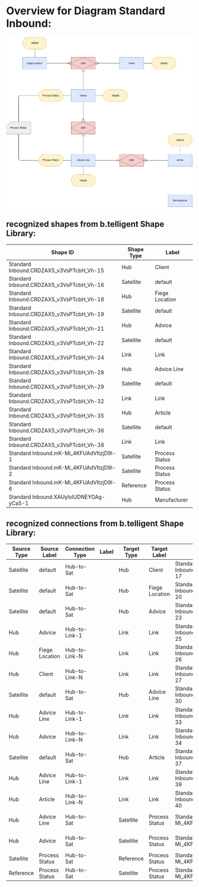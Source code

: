 # Overview for Diagram **Standard Inbound**:

![Diagram Standard Inbound](../png/Standard%20Inbound.png)
## recognized shapes from b.telligent Shape Library:

|Shape ID|Shape Type|Label|
|--------|----------|-----|
|Standard Inbound.CRDZAX5_v3VsPTcbH_Vh-15|Hub|Client|
|Standard Inbound.CRDZAX5_v3VsPTcbH_Vh-16|Satellite|default|
|Standard Inbound.CRDZAX5_v3VsPTcbH_Vh-18|Hub|Fiege Location|
|Standard Inbound.CRDZAX5_v3VsPTcbH_Vh-19|Satellite|default|
|Standard Inbound.CRDZAX5_v3VsPTcbH_Vh-21|Hub|Advice|
|Standard Inbound.CRDZAX5_v3VsPTcbH_Vh-22|Satellite|default|
|Standard Inbound.CRDZAX5_v3VsPTcbH_Vh-24|Link|Link|
|Standard Inbound.CRDZAX5_v3VsPTcbH_Vh-28|Hub|Advice Line|
|Standard Inbound.CRDZAX5_v3VsPTcbH_Vh-29|Satellite|default|
|Standard Inbound.CRDZAX5_v3VsPTcbH_Vh-32|Link|Link|
|Standard Inbound.CRDZAX5_v3VsPTcbH_Vh-35|Hub|Article|
|Standard Inbound.CRDZAX5_v3VsPTcbH_Vh-36|Satellite|default|
|Standard Inbound.CRDZAX5_v3VsPTcbH_Vh-38|Link|Link|
|Standard Inbound.mK-Mi_4KFUAdVltzjD9l-1|Satellite|Process Status|
|Standard Inbound.mK-Mi_4KFUAdVltzjD9l-2|Satellite|Process Status|
|Standard Inbound.mK-Mi_4KFUAdVltzjD9l-6|Reference|Process Status|
|Standard Inbound.XAUylolUDNEYOAg-yCa5-1|Hub|Manufacturer|

## recognized connections from b.telligent Shape Library:

|Source Type|Source Label|Connection Type|Label|Target Type|Target Label|Connection ID|Source ID|Target ID|
|-----------|------------|---------------|-----|-----------|------------|-------------|---------|---------|
|Satellite|default|Hub-to-Sat||Hub|Client|Standard Inbound.CRDZAX5_v3VsPTcbH_Vh-17|Standard Inbound.CRDZAX5_v3VsPTcbH_Vh-16|Standard Inbound.CRDZAX5_v3VsPTcbH_Vh-15
|Satellite|default|Hub-to-Sat||Hub|Fiege Location|Standard Inbound.CRDZAX5_v3VsPTcbH_Vh-20|Standard Inbound.CRDZAX5_v3VsPTcbH_Vh-19|Standard Inbound.CRDZAX5_v3VsPTcbH_Vh-18
|Satellite|default|Hub-to-Sat||Hub|Advice|Standard Inbound.CRDZAX5_v3VsPTcbH_Vh-23|Standard Inbound.CRDZAX5_v3VsPTcbH_Vh-22|Standard Inbound.CRDZAX5_v3VsPTcbH_Vh-21
|Hub|Advice|Hub-to-Link-1||Link|Link|Standard Inbound.CRDZAX5_v3VsPTcbH_Vh-25|Standard Inbound.CRDZAX5_v3VsPTcbH_Vh-21|Standard Inbound.CRDZAX5_v3VsPTcbH_Vh-24
|Hub|Fiege Location|Hub-to-Link-N||Link|Link|Standard Inbound.CRDZAX5_v3VsPTcbH_Vh-26|Standard Inbound.CRDZAX5_v3VsPTcbH_Vh-18|Standard Inbound.CRDZAX5_v3VsPTcbH_Vh-24
|Hub|Client|Hub-to-Link-N||Link|Link|Standard Inbound.CRDZAX5_v3VsPTcbH_Vh-27|Standard Inbound.CRDZAX5_v3VsPTcbH_Vh-15|Standard Inbound.CRDZAX5_v3VsPTcbH_Vh-24
|Satellite|default|Hub-to-Sat||Hub|Advice Line|Standard Inbound.CRDZAX5_v3VsPTcbH_Vh-30|Standard Inbound.CRDZAX5_v3VsPTcbH_Vh-29|Standard Inbound.CRDZAX5_v3VsPTcbH_Vh-28
|Hub|Advice Line|Hub-to-Link-1||Link|Link|Standard Inbound.CRDZAX5_v3VsPTcbH_Vh-33|Standard Inbound.CRDZAX5_v3VsPTcbH_Vh-28|Standard Inbound.CRDZAX5_v3VsPTcbH_Vh-32
|Hub|Advice|Hub-to-Link-N||Link|Link|Standard Inbound.CRDZAX5_v3VsPTcbH_Vh-34|Standard Inbound.CRDZAX5_v3VsPTcbH_Vh-21|Standard Inbound.CRDZAX5_v3VsPTcbH_Vh-32
|Satellite|default|Hub-to-Sat||Hub|Article|Standard Inbound.CRDZAX5_v3VsPTcbH_Vh-37|Standard Inbound.CRDZAX5_v3VsPTcbH_Vh-36|Standard Inbound.CRDZAX5_v3VsPTcbH_Vh-35
|Hub|Advice Line|Hub-to-Link-1||Link|Link|Standard Inbound.CRDZAX5_v3VsPTcbH_Vh-39|Standard Inbound.CRDZAX5_v3VsPTcbH_Vh-28|Standard Inbound.CRDZAX5_v3VsPTcbH_Vh-38
|Hub|Article|Hub-to-Link-N||Link|Link|Standard Inbound.CRDZAX5_v3VsPTcbH_Vh-40|Standard Inbound.CRDZAX5_v3VsPTcbH_Vh-35|Standard Inbound.CRDZAX5_v3VsPTcbH_Vh-38
|Hub|Advice Line|Hub-to-Sat||Satellite|Process Status|Standard Inbound.mK-Mi_4KFUAdVltzjD9l-3|Standard Inbound.CRDZAX5_v3VsPTcbH_Vh-28|Standard Inbound.mK-Mi_4KFUAdVltzjD9l-2
|Hub|Advice|Hub-to-Sat||Satellite|Process Status|Standard Inbound.mK-Mi_4KFUAdVltzjD9l-5|Standard Inbound.CRDZAX5_v3VsPTcbH_Vh-21|Standard Inbound.mK-Mi_4KFUAdVltzjD9l-1
|Satellite|Process Status|Hub-to-Sat||Reference|Process Status|Standard Inbound.mK-Mi_4KFUAdVltzjD9l-7|Standard Inbound.mK-Mi_4KFUAdVltzjD9l-1|Standard Inbound.mK-Mi_4KFUAdVltzjD9l-6
|Reference|Process Status|Hub-to-Sat||Satellite|Process Status|Standard Inbound.mK-Mi_4KFUAdVltzjD9l-8|Standard Inbound.mK-Mi_4KFUAdVltzjD9l-6|Standard Inbound.mK-Mi_4KFUAdVltzjD9l-2
